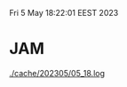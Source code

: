 Fri  5 May 18:22:01 EEST 2023
# JAM
<a href='./cache/202305/05_18.log'>./cache/202305/05_18.log</a>
